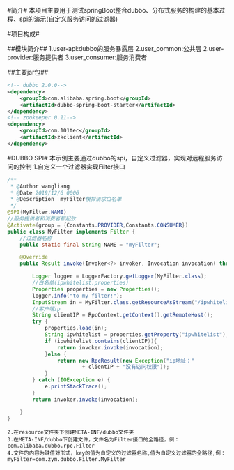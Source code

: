 #简介#
    本项目主要用于测试springBoot整合dubbo、分布式服务的构建的基本过程、spi的演示(自定义服务访问的过滤器)

#项目构成#

##模块简介##
    1.user-api:dubbo的服务暴露层
    2.user_common:公共层
    2.user-provider:服务提供者
    3.user_consumer:服务消费者
    
##主要jar包##
```xml
<!-- dubbo 2.0.0-->
<dependency>
    <groupId>com.alibaba.spring.boot</groupId>
    <artifactId>dubbo-spring-boot-starter</artifactId>
</dependency>
<!-- zookeeper 0.11-->
<dependency>
    <groupId>com.101tec</groupId>
    <artifactId>zkclient</artifactId>
</dependency>
```
#DUBBO SPI#
    本示例主要通过dubbo的spi，自定义过滤器，实现对远程服务访问的控制
    1.自定义一个过滤器实现Filter接口
```java
/**
 * @Author wangliang
 * @Date 2019/12/6 0006
 * @Description  myFilter模拟请求白名单
 */
@SPI(MyFilter.NAME)
//服务提供者和消费者都起效
@Activate(group = {Constants.PROVIDER,Constants.CONSUMER})
public class MyFilter implements Filter {
    //过滤器名称
    public static final String NAME = "myFilter";

    @Override
    public Result invoke(Invoker<?> invoker, Invocation invocation) throws RpcException {

        Logger logger = LoggerFactory.getLogger(MyFilter.class);
        //白名单(ipwhitelist.properties)
        Properties properties = new Properties();
        logger.info("to my filter!");
        InputStream in = MyFilter.class.getResourceAsStream("/ipwhitelist.properties");
        //客户端ip
        String clientIP = RpcContext.getContext().getRemoteHost();
        try {
            properties.load(in);
            String ipwhitelist = properties.getProperty("ipwhitelist");
            if (ipwhitelist.contains(clientIP)){
                return invoker.invoke(invocation);
            }else {
                return new RpcResult(new Exception("ip地址："
                        + clientIP + "没有访问权限"));
            }
        } catch (IOException e) {
            e.printStackTrace();
        }
        return invoker.invoke(invocation);

    }
}
```
    2.在resource文件夹下创建META-INF/dubbo文件夹
    3.在META-INF/dubbo下创建文件，文件名为Filter接口的全路径，例：com.alibaba.dubbo.rpc.Filter
    4.文件的内容为键值对形式，key的值为自定义的过滤器名称,值为自定义过滤器的全路径,例：myFilter=com.zym.dubbo.Filter.MyFilter
    


